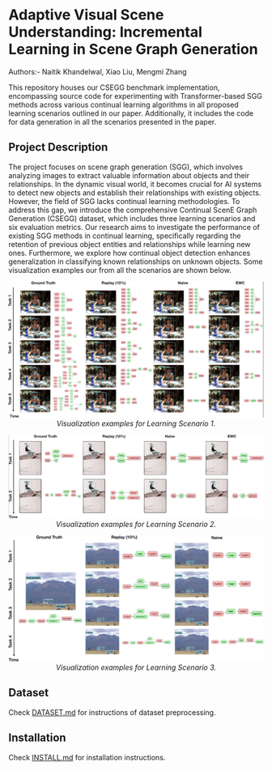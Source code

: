 # Adaptive Visual Scene Understanding: Incremental Learning in Scene Graph Generation

Authors:- Naitik Khandelwal, Xiao Liu, Mengmi Zhang

This repository houses our CSEGG benchmark implementation, encompassing source code for experimenting with Transformer-based SGG methods across various continual learning algorithms in all proposed learning scenarios outlined in our paper. Additionally, it includes the code for data generation in all the scenarios presented in the paper.

## Project Description 

The project focuses on scene graph generation (SGG), which involves analyzing images to extract valuable information about objects and their relationships. In the dynamic visual world, it becomes crucial for AI systems to detect new objects and establish their relationships with existing objects. However, the field of SGG lacks continual learning methodologies. To address this gap, we introduce the comprehensive Continual ScenE Graph Generation (CSEGG) dataset, which includes three learning scenarios and six evaluation metrics. Our research aims to investigate the performance of existing SGG methods in continual learning, specifically regarding the retention of previous object entities and relationships while learning new ones. Furthermore, we explore how continual object detection enhances generalization in classifying known relationships on unknown objects. Some visualization examples our from all the scenarios are shown below.

<p align="center">
  <img src="samples/viz_S1.png" alt="Figure Description" />
  <br />
  <em>Visualization examples for Learning Scenario 1.</em>
</p>

<p align="center">
  <img src="samples/viz_S2.png" alt="Figure Description" />
  <br />
  <em>Visualization examples for Learning Scenario 2.</em>
</p>

<p align="center">
  <img src="samples/viz_S3.png" alt="Figure Description" />
  <br />
  <em>Visualization examples for Learning Scenario 3.</em>
</p>

## Dataset

Check [DATASET.md](DATASET.md) for instructions of dataset preprocessing.

## Installation
Check [INSTALL.md](INSTALL.md) for installation instructions.




